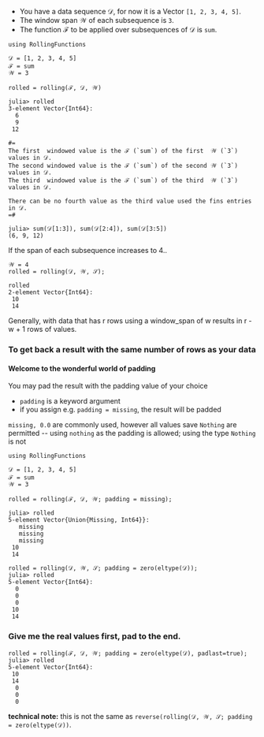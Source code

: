 
- You have a data sequence 𝒟, for now it is a Vector `[1, 2, 3, 4, 5]`.
- The window span 𝒲 of each subsequence is `3`.
- The function ℱ to be applied over subsequences of 𝒟 is `sum`.

```
using RollingFunctions

𝒟 = [1, 2, 3, 4, 5]
ℱ = sum
𝒲 = 3

rolled = rolling(ℱ, 𝒟, 𝒲)
```
```
julia> rolled
3-element Vector{Int64}:
  6
  9
 12

#=
The first  windowed value is the ℱ (`sum`) of the first  𝒲 (`3`) values in 𝒟.
The second windowed value is the ℱ (`sum`) of the second 𝒲 (`3`) values in 𝒟.
The third  windowed value is the ℱ (`sum`) of the third  𝒲 (`3`) values in 𝒟.

There can be no fourth value as the third value used the fins entries in 𝒟.
=#

julia> sum(𝒟[1:3]), sum(𝒟[2:4]), sum(𝒟[3:5])
(6, 9, 12)
```

If the span of each subsequence increases to 4..
```
𝒲 = 4
rolled = rolling(𝒟, 𝒲, 𝒮);

rolled
2-element Vector{Int64}:
 10
 14
```
Generally, with data that has r rows using a window_span of w results in r - w + 1 rows of values.


### To get back a result with the same number of rows as your data

#### Welcome to the wonderful world of padding

You may pad the result with the padding value of your choice
- `padding` is a keyword argument
- if you assign e.g. `padding = missing`, the result will be padded

`missing, 0.0` are commonly used, however all values save `Nothing` are permitted
   -- using `nothing` as the padding is allowed; using the type `Nothing` is not

```
using RollingFunctions

𝒟 = [1, 2, 3, 4, 5]
ℱ = sum
𝒲 = 3

rolled = rolling(ℱ, 𝒟, 𝒲; padding = missing);

julia> rolled
5-element Vector{Union{Missing, Int64}}:
   missing
   missing
   missing
 10
 14
 
rolled = rolling(𝒟, 𝒲, 𝒮; padding = zero(eltype(𝒟));
julia> rolled
5-element Vector{Int64}:
  0
  0
  0
 10
 14
 ```

### Give me the real values first, pad to the end.

```
rolled = rolling(ℱ, 𝒟, 𝒲; padding = zero(eltype(𝒟), padlast=true);
julia> rolled
5-element Vector{Int64}:
 10
 14
  0
  0
  0
```

**technical note:** this is not the same as `reverse(rolling(𝒟, 𝒲, 𝒮; padding = zero(eltype(𝒟))`.

